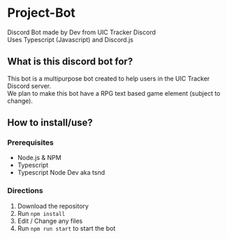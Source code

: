 # Project-Bot
Discord Bot made by Dev from UIC Tracker Discord<br>
Uses Typescript (Javascript) and Discord.js<br>

## What is this discord bot for?
This bot is a multipurpose bot created to help users in the UIC Tracker Discord server.<br>
We plan to make this bot have a RPG text based game element (subject to change).

## How to install/use?
### Prerequisites
* Node.js & NPM
* Typescript 
* Typescript Node Dev aka tsnd
### Directions
1. Download the repository 
2. Run `npm install`
3. Edit / Change any files
4. Run `npm run start` to start the bot

